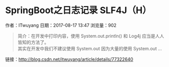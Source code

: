# SpringBoot之日志记录 SLF4J（H）
作者：ITwuyang
日期：2017-08-17 13:47
浏览量：902
> 简介：在开发中打印内容，使用 System.out.println() 和 Log4j 应当是人人皆知的方法了。  
其实在开发中我们不建议使用 System.out 因为大量的使用 System.out ...

 链接：http://blog.csdn.net/itwuyang/article/details/77322640
